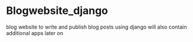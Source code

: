 # Blogwebsite_django
blog website to write and publish blog posts using django
will also contain additional apps later on
